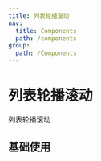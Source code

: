 ```yaml
---
title: 列表轮播滚动
nav:
  title: Components
  path: /components
group:
  path: /Components
---
```


# 列表轮播滚动

列表轮播滚动

## 基础使用

<code src="./demos/index.tsx"></code>